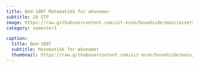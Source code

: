 ```yaml
---
title: Bed-1007 Matematikk for økonomer
subtitle: 10 STP
image: https://raw.githubusercontent.com/uit-econ/hovedside/main/assets/img/Bed-1007.jpg
category: semester1

caption:
  title: Bed-1007
  subtitle: Matematikk for økonomer
  thumbnail: https://raw.githubusercontent.com/uit-econ/hovedside/main/assets/img/Bed-1007.jpg
---
```

<script>

var emnenavn = "Bed-1007";
  
function hideModal() {
    $("#"+emnenavn).removeClass("in");
    $(".modal-backdrop").remove();
    $('body').removeClass('modal-open');
    $('body').css('padding-right', '');
    $("#"+emnenavn).hide();
} 
  
  
var observer = new MutationObserver(function(mutationsList, observer) {
    for (var mutation of mutationsList){
  
        if (mutation.attributeName == 'aria-modal' ) {
              
           var id = (mutation.target.id);
           console.log(mutationsList)
            
            
           if($("#"+emnenavn).attr('aria-modal') == 'true'){
                  window.open('https://uit.instructure.com/courses/22172');
                   hideModal();
                }
            }

    }
});
observer.observe(document.getElementById(emnenavn).innerhtml, { attributes: true } );
  
</script>

